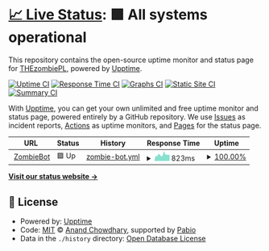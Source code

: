# [📈 Live Status](https://THEzombiePL.github.io/status): <!--live status--> **🟩 All systems operational**

This repository contains the open-source uptime monitor and status page for [THEzombiePL](thezombiepl.github.io), powered by [Upptime](https://github.com/upptime/upptime).

[![Uptime CI](https://github.com/THEzombiePL/status/workflows/Uptime%20CI/badge.svg)](https://github.com/THEzombiePL/status/actions?query=workflow%3A%22Uptime+CI%22)
[![Response Time CI](https://github.com/THEzombiePL/status/workflows/Response%20Time%20CI/badge.svg)](https://github.com/THEzombiePL/status/actions?query=workflow%3A%22Response+Time+CI%22)
[![Graphs CI](https://github.com/THEzombiePL/status/workflows/Graphs%20CI/badge.svg)](https://github.com/THEzombiePL/status/actions?query=workflow%3A%22Graphs+CI%22)
[![Static Site CI](https://github.com/THEzombiePL/status/workflows/Static%20Site%20CI/badge.svg)](https://github.com/THEzombiePL/status/actions?query=workflow%3A%22Static+Site+CI%22)
[![Summary CI](https://github.com/THEzombiePL/status/workflows/Summary%20CI/badge.svg)](https://github.com/THEzombiePL/status/actions?query=workflow%3A%22Summary+CI%22)

With [Upptime](https://upptime.js.org), you can get your own unlimited and free uptime monitor and status page, powered entirely by a GitHub repository. We use [Issues](https://github.com/THEzombiePL/status/issues) as incident reports, [Actions](https://github.com/THEzombiePL/status/actions) as uptime monitors, and [Pages](https://THEzombiePL.github.io/status) for the status page.

<!--start: status pages-->
<!-- This summary is generated by Upptime (https://github.com/upptime/upptime) -->
<!-- Do not edit this manually, your changes will be overwritten -->
<!-- prettier-ignore -->
| URL | Status | History | Response Time | Uptime |
| --- | ------ | ------- | ------------- | ------ |
| <img alt="" src="https://icons.duckduckgo.com/ip3/zombiebot.pl.ico" height="13"> [ZombieBot](https://zombiebot.pl) | 🟩 Up | [zombie-bot.yml](https://github.com/THEzombiePL/status/commits/HEAD/history/zombie-bot.yml) | <details><summary><img alt="Response time graph" src="./graphs/zombie-bot/response-time-week.png" height="20"> 823ms</summary><br><a href="https://THEzombiePL.github.io/status/history/zombie-bot"><img alt="Response time 754" src="https://img.shields.io/endpoint?url=https%3A%2F%2Fraw.githubusercontent.com%2FTHEzombiePL%2Fstatus%2FHEAD%2Fapi%2Fzombie-bot%2Fresponse-time.json"></a><br><a href="https://THEzombiePL.github.io/status/history/zombie-bot"><img alt="24-hour response time 852" src="https://img.shields.io/endpoint?url=https%3A%2F%2Fraw.githubusercontent.com%2FTHEzombiePL%2Fstatus%2FHEAD%2Fapi%2Fzombie-bot%2Fresponse-time-day.json"></a><br><a href="https://THEzombiePL.github.io/status/history/zombie-bot"><img alt="7-day response time 823" src="https://img.shields.io/endpoint?url=https%3A%2F%2Fraw.githubusercontent.com%2FTHEzombiePL%2Fstatus%2FHEAD%2Fapi%2Fzombie-bot%2Fresponse-time-week.json"></a><br><a href="https://THEzombiePL.github.io/status/history/zombie-bot"><img alt="30-day response time 751" src="https://img.shields.io/endpoint?url=https%3A%2F%2Fraw.githubusercontent.com%2FTHEzombiePL%2Fstatus%2FHEAD%2Fapi%2Fzombie-bot%2Fresponse-time-month.json"></a><br><a href="https://THEzombiePL.github.io/status/history/zombie-bot"><img alt="1-year response time 754" src="https://img.shields.io/endpoint?url=https%3A%2F%2Fraw.githubusercontent.com%2FTHEzombiePL%2Fstatus%2FHEAD%2Fapi%2Fzombie-bot%2Fresponse-time-year.json"></a></details> | <details><summary><a href="https://THEzombiePL.github.io/status/history/zombie-bot">100.00%</a></summary><a href="https://THEzombiePL.github.io/status/history/zombie-bot"><img alt="All-time uptime 98.74%" src="https://img.shields.io/endpoint?url=https%3A%2F%2Fraw.githubusercontent.com%2FTHEzombiePL%2Fstatus%2FHEAD%2Fapi%2Fzombie-bot%2Fuptime.json"></a><br><a href="https://THEzombiePL.github.io/status/history/zombie-bot"><img alt="24-hour uptime 100.00%" src="https://img.shields.io/endpoint?url=https%3A%2F%2Fraw.githubusercontent.com%2FTHEzombiePL%2Fstatus%2FHEAD%2Fapi%2Fzombie-bot%2Fuptime-day.json"></a><br><a href="https://THEzombiePL.github.io/status/history/zombie-bot"><img alt="7-day uptime 100.00%" src="https://img.shields.io/endpoint?url=https%3A%2F%2Fraw.githubusercontent.com%2FTHEzombiePL%2Fstatus%2FHEAD%2Fapi%2Fzombie-bot%2Fuptime-week.json"></a><br><a href="https://THEzombiePL.github.io/status/history/zombie-bot"><img alt="30-day uptime 99.85%" src="https://img.shields.io/endpoint?url=https%3A%2F%2Fraw.githubusercontent.com%2FTHEzombiePL%2Fstatus%2FHEAD%2Fapi%2Fzombie-bot%2Fuptime-month.json"></a><br><a href="https://THEzombiePL.github.io/status/history/zombie-bot"><img alt="1-year uptime 98.74%" src="https://img.shields.io/endpoint?url=https%3A%2F%2Fraw.githubusercontent.com%2FTHEzombiePL%2Fstatus%2FHEAD%2Fapi%2Fzombie-bot%2Fuptime-year.json"></a></details>

<!--end: status pages-->

[**Visit our status website →**](https://THEzombiePL.github.io/status)

## 📄 License

- Powered by: [Upptime](https://github.com/upptime/upptime)
- Code: [MIT](./LICENSE) © [Anand Chowdhary](https://anandchowdhary.com), supported by [Pabio](https://pabio.com)
- Data in the `./history` directory: [Open Database License](https://opendatacommons.org/licenses/odbl/1-0/)
